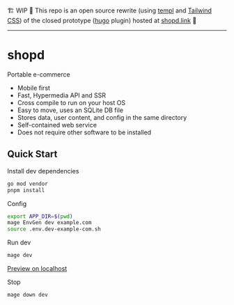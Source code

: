 🏗️ WIP 🚧 This repo is an open source rewrite (using [templ](https://templ.guide/) and [Tailwind CSS](https://tailwindcss.com/)) of the closed prototype ([hugo](https://gohugo.io/) plugin) hosted at [shopd.link](https://shopd.link/) 👷


---
# shopd

Portable e-commerce
- Mobile first
- Fast, Hypermedia API and SSR
- Cross compile to run on your host OS
- Easy to move, uses an SQLite DB file
- Stores data, user content, and config in the same directory
- Self-contained web service
- Does not require other software to be installed


## Quick Start

Install dev dependencies
```bash
go mod vendor
pnpm install
```

Config
```bash
export APP_DIR=$(pwd)
mage EnvGen dev example.com
source .env.dev-example-com.sh
```

Run dev
```bash
mage dev
```

[Preview on localhost](https://localhost:8443)

Stop
```bash
mage down dev
```


